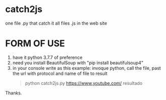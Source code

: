 # catch2js
one file .py that catch it all files .js in the web site

# FORM OF USE

1. have it python 3.7.7 of preference
2. need you install BeautifulSoup with "pip install beautifulsoup4"
3. in your console write as this example:
   invoque python, call the file, past the url with protocol and name of file to result
   > python catch2js.py https://www.youtube.com/ resultado
   
Thanks.
